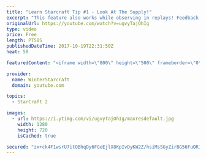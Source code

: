 ```yaml
---
title: "Learn Starcraft Tip #1 - Look At The Supply!"
excerpt: "This feature also works while observing in replays! Feedback and tip suggestions are appreciated :)"
originalUrl: https://youtube.com/watch?v=ugvyTajOhIg
type: video
price: Free
length: PT58S
publishedDateTime: 2017-10-19T22:31:50Z
heat: 50

featuredContent: "<iframe width=\"800\" height=\"500\" frameborder=\"0\" src=\"https://www.youtube.com/embed/ugvyTajOhIg\" allow=\"accelerometer; autoplay; encrypted-media; gyroscope; picture-in-picture\" allowfullscreen></iframe>"

provider:
  name: WinterStarcraft
  domain: youtube.com

topics:
  - StarCraft 2

images:
  - url: https://i.ytimg.com/vi/ugvyTajOhIg/maxresdefault.jpg
    width: 1280
    height: 720
    isCached: true

secured: "zx+ck4F1wsrU7itOBhqDy6FGeEjlX8KpIvDyKW2Z/hsiMsSGyZirBG56FuORINGaB41ADT0sEv3boMgqT9zftrJnthYWjxLBPGAyPZ4vvDvKrrhYsyZ6u8GpJignM7YdyDj97OrAt5WGictwL/1E5K32RlMjNNVCfqrTxzP8mY1n+pFhXgplfcQzFnr2UfDwUr/E9NTFr3GOzXBMATFE2jplD4QorXQHqv9UdILKPJ9sxZwgiSWYSsRJgJmT0nqp8N47ql5AUhaEwXlMx+MSE9YaQzjrRiwgyZlex/C269fStZw1zIeyzivZ+6VqLO5gOXV4smFA3ub+dSY1hnZVR3km1bj4KyFSiwc3edCY5ovFp+HJhd4z5V3V+IvCqa/H7SSSt7zsq5OtB8wJ0Q8Nxl425DhcicenAYDXHarEaKU=;gBswHpKfgA6zL5hhA/0eXg=="
---
```


